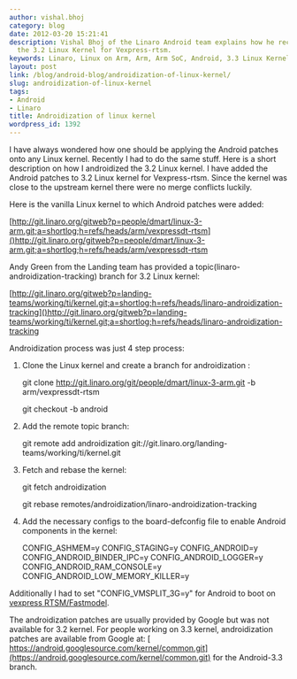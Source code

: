 ```yaml
---
author: vishal.bhoj
category: blog
date: 2012-03-20 15:21:41
description: Vishal Bhoj of the Linaro Android team explains how he recently "androidized"
  the 3.2 Linux Kernel for Vexpress-rtsm.
keywords: Linaro, Linux on Arm, Arm, Arm SoC, Android, 3.3 Linux Kernel, Androidization
layout: post
link: /blog/android-blog/androidization-of-linux-kernel/
slug: androidization-of-linux-kernel
tags:
- Android
- Linaro
title: Androidization of linux kernel
wordpress_id: 1392
---
```


I have always wondered how one should be applying the Android patches onto any Linux kernel. Recently I had to do the same stuff. Here is a short description on how I androidized the 3.2 Linux kernel. I have added the Android patches to 3.2 Linux kernel for Vexpress-rtsm. Since the kernel was close to the upstream kernel there were no merge conflicts luckily.

Here is the vanilla Linux kernel to which Android patches were added:

[http://git.linaro.org/gitweb?p=people/dmart/linux-3-arm.git;a=shortlog;h=refs/heads/arm/vexpressdt-rtsm]()http://git.linaro.org/gitweb?p=people/dmart/linux-3-arm.git;a=shortlog;h=refs/heads/arm/vexpressdt-rtsm

Andy Green from the Landing team has provided a topic(linaro-androidization-tracking) branch for 3.2 Linux kernel:

[http://git.linaro.org/gitweb?p=landing-teams/working/ti/kernel.git;a=shortlog;h=refs/heads/linaro-androidization-tracking]()http://git.linaro.org/gitweb?p=landing-teams/working/ti/kernel.git;a=shortlog;h=refs/heads/linaro-androidization-tracking

Androidization process was just 4 step process:

1. Clone the Linux kernel and create a branch for androidization :

   git clone http://git.linaro.org/git/people/dmart/linux-3-arm.git -b arm/vexpressdt-rtsm

   git checkout -b android

2. Add the remote topic branch:

   git remote add androidization git://git.linaro.org/landing-teams/working/ti/kernel.git

3. Fetch and rebase the kernel:

   git fetch androidization

   git rebase remotes/androidization/linaro-androidization-tracking

4. Add the necessary configs to the board-defconfig file to enable Android components in the kernel:

   CONFIG_ASHMEM=y
   CONFIG_STAGING=y
   CONFIG_ANDROID=y
   CONFIG_ANDROID_BINDER_IPC=y
   CONFIG_ANDROID_LOGGER=y
   CONFIG_ANDROID_RAM_CONSOLE=y
   CONFIG_ANDROID_LOW_MEMORY_KILLER=y

Additionally I had to set "CONFIG_VMSPLIT_3G=y" for Android to boot on [vexpress RTSM/Fastmodel](https://www.arm.com/products/development-tools/simulation/fast-models).

The androidization patches are usually provided by Google but was not available for 3.2 kernel. For people working on 3.3 kernel, androidization patches are available from Google at:
[ https://android.googlesource.com/kernel/common.git](https://android.googlesource.com/kernel/common.git) for the Android-3.3 branch.